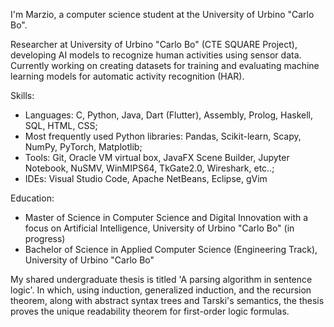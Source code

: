I'm Marzio, a computer science student at the University of Urbino "Carlo Bo". 

Researcher at University of Urbino "Carlo Bo" (CTE SQUARE Project), developing AI models to recognize human activities using sensor data. Currently working on creating datasets for training and evaluating machine learning models for automatic activity recognition (HAR).

Skills:

- Languages: C, Python, Java, Dart (Flutter), Assembly, Prolog, Haskell, SQL, HTML, CSS;
- Most frequently used Python libraries: Pandas, Scikit-learn, Scapy, NumPy, PyTorch, Matplotlib;
- Tools: Git, Oracle VM virtual box, JavaFX Scene Builder, Jupyter Notebook, NuSMV, WinMIPS64, TkGate2.0, Wireshark, etc..;
- IDEs: Visual Studio Code, Apache NetBeans, Eclipse, gVim

Education:

- Master of Science in Computer Science and Digital Innovation with a focus on Artificial Intelligence, University of Urbino "Carlo Bo" (in progress)
- Bachelor of Science in Applied Computer Science (Engineering Track), University of Urbino "Carlo Bo"

My shared undergraduate thesis is titled 'A parsing algorithm in sentence logic'. 
In which, using induction, generalized induction, and the recursion theorem, along with abstract syntax trees and Tarski's semantics, the thesis proves the 
unique readability theorem for first-order logic formulas.

<!---
MarxDB/MarxDB is a ✨ special ✨ repository because its `README.md` (this file) appears on your GitHub profile.
You can click the Preview link to take a look at your changes.
--->
